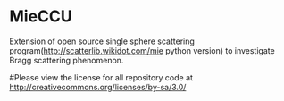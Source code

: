 # MieCCU
Extension of open source single sphere scattering program(http://scatterlib.wikidot.com/mie python version) to investigate Bragg scattering phenomenon.

#Please view the license for all repository code at http://creativecommons.org/licenses/by-sa/3.0/
